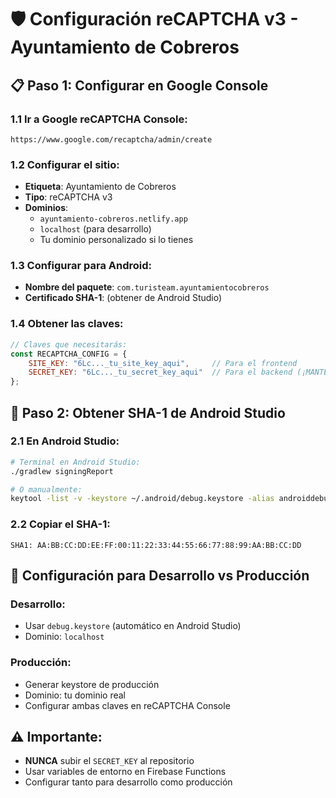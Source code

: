 # 🛡️ Configuración reCAPTCHA v3 - Ayuntamiento de Cobreros

## 📋 **Paso 1: Configurar en Google Console**

### **1.1 Ir a Google reCAPTCHA Console:**
```
https://www.google.com/recaptcha/admin/create
```

### **1.2 Configurar el sitio:**
- **Etiqueta**: Ayuntamiento de Cobreros
- **Tipo**: reCAPTCHA v3
- **Dominios**:
  - `ayuntamiento-cobreros.netlify.app`
  - `localhost` (para desarrollo)
  - Tu dominio personalizado si lo tienes

### **1.3 Configurar para Android:**
- **Nombre del paquete**: `com.turisteam.ayuntamientocobreros`
- **Certificado SHA-1**: (obtener de Android Studio)

### **1.4 Obtener las claves:**
```javascript
// Claves que necesitarás:
const RECAPTCHA_CONFIG = {
    SITE_KEY: "6Lc..._tu_site_key_aqui",     // Para el frontend
    SECRET_KEY: "6Lc..._tu_secret_key_aqui"  // Para el backend (¡MANTENER SECRETO!)
};
```

## 🔧 **Paso 2: Obtener SHA-1 de Android Studio**

### **2.1 En Android Studio:**
```bash
# Terminal en Android Studio:
./gradlew signingReport

# O manualmente:
keytool -list -v -keystore ~/.android/debug.keystore -alias androiddebugkey -storepass android -keypass android
```

### **2.2 Copiar el SHA-1:**
```
SHA1: AA:BB:CC:DD:EE:FF:00:11:22:33:44:55:66:77:88:99:AA:BB:CC:DD
```

## 📱 **Configuración para Desarrollo vs Producción**

### **Desarrollo:**
- Usar `debug.keystore` (automático en Android Studio)
- Dominio: `localhost`

### **Producción:**
- Generar keystore de producción
- Dominio: tu dominio real
- Configurar ambas claves en reCAPTCHA Console

## ⚠️ **Importante:**
- **NUNCA** subir el `SECRET_KEY` al repositorio
- Usar variables de entorno en Firebase Functions
- Configurar tanto para desarrollo como producción
